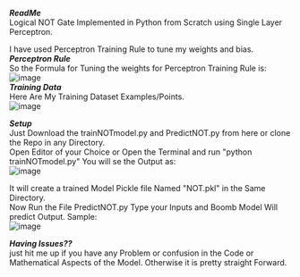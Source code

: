 ***ReadMe***  
Logical NOT Gate Implemented in Python from Scratch using Single Layer Perceptron.  

I have used Perceptron Training Rule to tune my weights and bias.  
***Perceptron Rule***  
So the Formula for Tuning the weights for Perceptron Training Rule is:  
![image](https://user-images.githubusercontent.com/91070351/177520980-7a028c92-6fab-4895-9737-7c76ee780785.png)  
***Training Data***  
Here Are My Training Dataset Examples/Points.  
![image](https://user-images.githubusercontent.com/91070351/205438680-42f6fcb1-4b6b-43c9-83f5-20b0771e0b66.png)

  
***Setup***  
Just Download the trainNOTmodel.py and PredictNOT.py from here or clone the Repo in any Directory.  
Open Editor of your Choice or Open the Terminal and run "python trainNOTmodel.py" You will se the Output as:  
![image](https://user-images.githubusercontent.com/91070351/205438662-521f2a07-980f-4893-9912-3b06119c4d8c.png)

It will create a trained Model Pickle file Named "NOT.pkl" in the Same Directory.  
Now Run the File PredictNOT.py Type your Inputs and Boomb Model Will predict Output. Sample:  
![image](https://user-images.githubusercontent.com/91070351/205438772-95bb3d5b-45c2-4fa6-8eec-a4ef5650cb23.png)

***Having Issues??***  
just hit me up if you have any Problem or confusion in the Code or   
Mathematical Aspects of the Model. Otherwise it is pretty straight Forward.  
